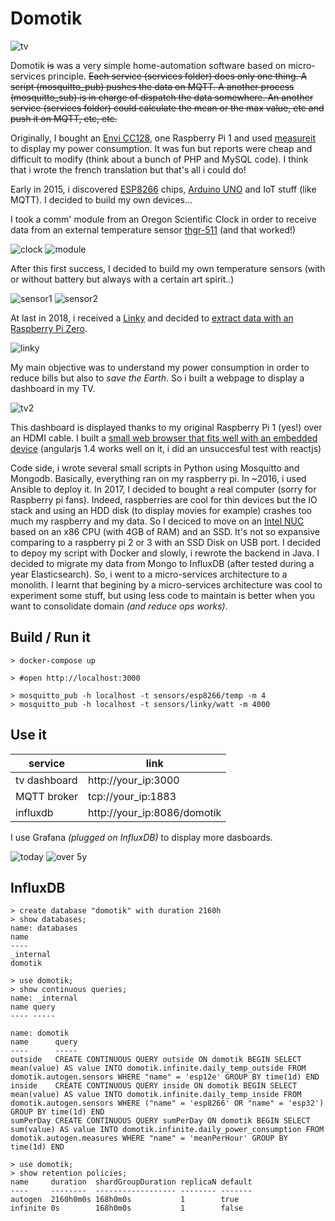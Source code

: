 # Domotik

![tv](extras/tv.png)

Domotik ~~is~~ was a very simple home-automation software based on micro-services principle.
~~Each service (services folder) does only one thing. A script (mosquitto_pub) pushes the data on MQTT.
A another process (mosquitto_sub) is in charge of dispatch the data somewhere.
An another service (services folder) could calculate the mean or the max value, etc and push it on MQTT, etc, etc.~~

Originally, I bought an [Envi CC128](http://www.currentcost.com/product-cc128.html), one Raspberry Pi 1 and used [measureit](https://github.com/lalelunet/measureit/wiki/The-end-of-the-measureit-project-%3F!) to display my power consumption. It was fun but reports were cheap and difficult to modify (think about a bunch of PHP and MySQL code). I think that i wrote the french translation but that's all i could do!

Early in 2015, i discovered [ESP8266](https://fr.wikipedia.org/wiki/ESP8266) chips, [Arduino UNO](https://en.wikipedia.org/wiki/Arduino_Uno) and IoT stuff (like MQTT). I decided to build my own devices…

I took a comm' module from an Oregon Scientific Clock in order to receive data from an external temperature sensor [thgr-511](https://www.disteo-sante.fr/accessoires/1759-thgr-511-sonde-thermo-hygro-.html) (and that worked!)

![clock](extras/oregonscientist.jpg)
![module](extras/communication_module.jpg)

After this first success, I decided to build my own temperature sensors (with or without battery but always with a certain art spirit..)

![sensor1](extras/temp_sensor_1.jpg)
![sensor2](extras/temp_sensor_2.jpg)

At last in 2018, i received a [Linky](https://fr.wikipedia.org/wiki/Linky) and decided to [extract data with an Raspberry Pi Zero](https://github.com/sylvek/linkiki).

![linky](extras/linky.jpg)

My main objective was to understand my power consumption in order to reduce bills but also to *save the Earth*. So i built a webpage to display a dashboard in my TV.

![tv2](extras/tv2.jpg)

This dashboard is displayed thanks to my original Raspberry Pi 1 (yes!) over an HDMI cable. I built a [small web browser that fits well with an embedded device](github.com/sylvek/kiosk-browser/) (angularjs 1.4 works well on it, i did an unsuccesful test with reactjs)

Code side, i wrote several small scripts in Python using Mosquitto and Mongodb. Basically, everything ran on my raspberry pi. In ~2016, i used Ansible to deploy it. In 2017, I decided to bought a real computer (sorry for Raspberry pi fans). Indeed, raspberries are cool for thin devices but the IO stack and using an HDD disk (to display movies for example) crashes too much my raspberry and my data. So I deciced to move on an [Intel NUC](https://en.wikipedia.org/wiki/Next_Unit_of_Computing) based on an x86 CPU (with 4GB of RAM) and an SSD. It's not so expansive comparing to a raspberry pi 2 or 3 with an SSD Disk on USB port.  I decided to depoy my script with Docker and slowly, i rewrote the backend in Java. I decided to migrate my data from Mongo to InfluxDB (after tested during a year Elasticsearch). So, i went to a micro-services architecture to a monolith. I learnt that begining by a micro-services architecture was cool to experiment some stuff, but using less code to maintain is better when you want to consolidate domain _(and reduce ops works)_.

## Build / Run it

```
> docker-compose up

> #open http://localhost:3000

> mosquitto_pub -h localhost -t sensors/esp8266/temp -m 4
> mosquitto_pub -h localhost -t sensors/linky/watt -m 4000
```

## Use it

| service | link |
|---------|------|
| tv dashboard | http://your_ip:3000 |
| MQTT broker | tcp://your_ip:1883 |
| influxdb | http://your_ip:8086/domotik |

I use Grafana _(plugged on InfluxDB)_ to display more dasboards.

![today](extras/grafana_1.png)
![over 5y](extras/grafana_2.png)

## InfluxDB

```
> create database "domotik" with duration 2160h
> show databases;
name: databases
name
----
_internal
domotik
```
```
> use domotik;
> show continuous queries;
name: _internal
name query
---- -----

name: domotik
name      query
----      -----
outside   CREATE CONTINUOUS QUERY outside ON domotik BEGIN SELECT mean(value) AS value INTO domotik.infinite.daily_temp_outside FROM domotik.autogen.sensors WHERE "name" = 'esp12e' GROUP BY time(1d) END
inside    CREATE CONTINUOUS QUERY inside ON domotik BEGIN SELECT mean(value) AS value INTO domotik.infinite.daily_temp_inside FROM domotik.autogen.sensors WHERE ("name" = 'esp8266' OR "name" = 'esp32') GROUP BY time(1d) END
sumPerDay CREATE CONTINUOUS QUERY sumPerDay ON domotik BEGIN SELECT sum(value) AS value INTO domotik.infinite.daily_power_consumption FROM domotik.autogen.measures WHERE "name" = 'meanPerHour' GROUP BY time(1d) END
```

```
> use domotik;
> show retention policies;
name     duration  shardGroupDuration replicaN default
----     --------  ------------------ -------- -------
autogen  2160h0m0s 168h0m0s           1        true
infinite 0s        168h0m0s           1        false
```
